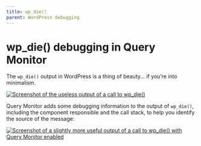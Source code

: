 ```yaml
---
title: wp_die()
parent: WordPress debugging
---
```


# wp_die() debugging in Query Monitor

The `wp_die()` output in WordPress is a thing of beauty... if you’re into minimalism.

[![Screenshot of the useless output of a call to wp_die()](../../assets/wp-die-generic.png)](../../assets/wp-die-generic.png)

Query Monitor adds some debugging information to the output of `wp_die()`, including the component responsible and the call stack, to help you identify the source of the message:

[![Screenshot of a slightly more useful output of a call to wp_die() with Query Monitor enabled](../../assets/wp-die-stack.png)](../../assets/wp-die-stack.png)
